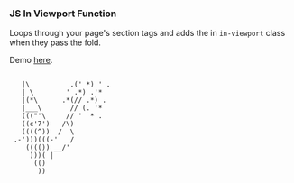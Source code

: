 ### JS In Viewport Function

Loops through your page's section tags and adds the in ``` in-viewport ``` class when they pass the fold.

Demo <a href="https://codepen.io/Rueb/pen/xjNMWL">here</a>.

```

   |\          .(' *) ' .
   | \        ' .*) .'*
   |(*\      .*(// .*) .
   |___\       // (. '*
   ((("'\     // '  * .
   ((c'7')   /\)
   ((((^))  /  \
 .-')))(((-'   /
    (((()) __/'
     )))( |
      (()
       ))

```
